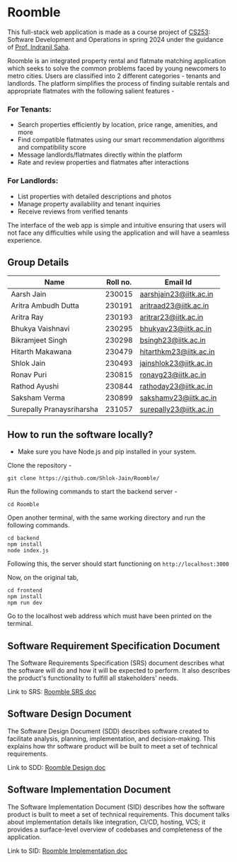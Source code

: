 Roomble
==================================

This full-stack web application is made as a course project of [CS253](https://www.cse.iitk.ac.in/users/isaha/Courses/sdo25.shtml/): Software Development and Operations in spring 2024 under the guidance of [Prof. Indranil Saha](https://www.cse.iitk.ac.in/users/isaha/).

Roomble is an integrated property rental and flatmate matching application which seeks to solve the common problems faced by young newcomers to metro cities. Users are classified into 2 different categories - tenants and landlords. The platform simplifies the process of finding suitable rentals and appropriate flatmates with the following salient features -

### For Tenants:
* Search properties efficiently by location, price range, amenities, and more
* Find compatible flatmates using our smart recommendation algorithms and compatibility score
* Message landlords/flatmates directly within the platform
* Rate and review properties and flatmates after interactions

### For Landlords:
* List properties with detailed descriptions and photos
* Manage property availability and tenant inquiries
* Receive reviews from verified tenants

The interface of the web app is simple and intuitive ensuring that users will not face any difficulties while using the application and will have a seamless experience. 

## Group Details

| Name                      | Roll no. | Email Id                |
| ------------------------- | -------- | ----------------------- |
| Aarsh Jain     | 230015   | aarshjain23@iitk.ac.in    |
| Aritra Ambudh Dutta   | 230191   | aritraad23@iitk.ac.in   |
| Aritra Ray        | 230193   | aritrar23@iitk.ac.in   |
| Bhukya Vaishnavi      | 230295   | bhukyav23@iitk.ac.in     |
| Bikramjeet Singh              | 230298   | bsingh23@iitk.ac.in   |
| Hitarth Makawana   | 230479   | hitarthkm23@iitk.ac.in |
| Shlok Jain       | 230493   | jainshlok23@iitk.ac.in     |
| Ronav Puri   | 230815   | ronavg23@iitk.ac.in  |
| Rathod Ayushi               | 230844   | rathoday23@iitk.ac.in      |
| Saksham Verma        | 230899   | sakshamv23@iitk.ac.in  |
| Surepally Pranaysriharsha    | 231057    | surepally23@iitk.ac.in

## How to run the software locally?

* Make sure you have Node.js and pip installed in your system.

Clone the repository -

```
git clone https://github.com/Shlok-Jain/Roomble/
```

Run the following commands to start the backend server -

```
cd Roomble
```
Open another terminal, with the same working directory and run the following commands.
```
cd backend
npm install
node index.js
```
Following this, the server should start functioning on `http://localhost:3000`

Now, on the original tab,
```
cd frontend
npm install
npm run dev
```

Go to the localhost web address which must have been printed on the terminal.

## Software Requirement Specification Document

The Software Requirements Specification (SRS) document describes what the software will do and how it will be expected to perform. It also describes the product's functionality to fulfill all stakeholders' needs.

Link to SRS: [Roomble SRS doc](https://github.com/Shlok-Jain/Roomble/blob/main/Documents/Roomble_Team7_SRS.pdf)

## Software Design Document

The Software Design Document (SDD) describes software created to facilitate analysis, planning, implementation, and decision-making. This explains how thr software product will be built to meet a set of technical requirements.

Link to SDD: [Roomble Design doc](https://github.com/Shlok-Jain/Roomble/blob/main/Documents/Design_Doc_CS253_Marauders.pdf)

## Software Implementation Document

The Software Implementation Document (SID) describes how the software product is built to meet a set of technical requirements. This document talks about implementation details like integration, CI/CD, hosting, VCS; it provides a surface-level overview of codebases and completeness of the application.

Link to SID: [Roomble Implementation doc](https://github.com/Shlok-Jain/Roomble/blob/main/Documents/Implementation_Document_Group7_Marauders.pdf)
